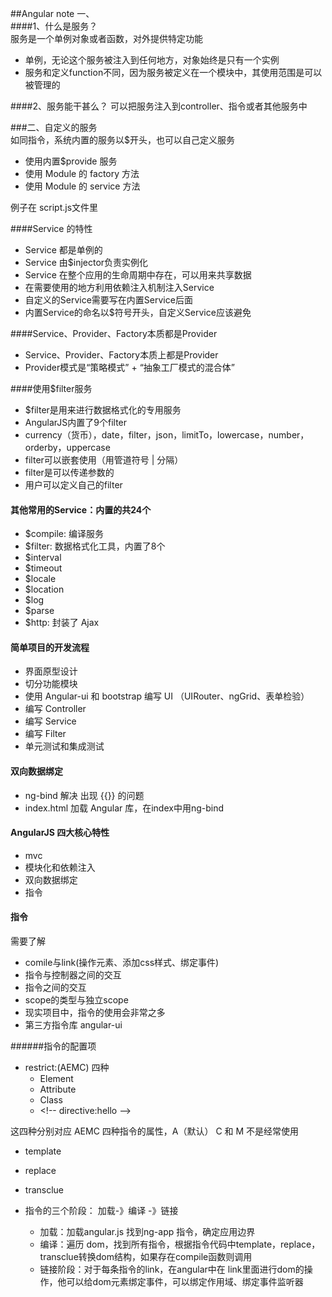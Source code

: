 ##Angular note
一、<br>
####1、什么是服务？<br>
服务是一个单例对象或者函数，对外提供特定功能

- 单例，无论这个服务被注入到任何地方，对象始终是只有一个实例
- 服务和定义function不同，因为服务被定义在一个模块中，其使用范围是可以被管理的

####2、服务能干甚么？
可以把服务注入到controller、指令或者其他服务中


###二、自定义的服务 <br> 
如同指令，系统内置的服务以$开头，也可以自己定义服务

- 使用内置$provide 服务
- 使用 Module 的 factory 方法
- 使用 Module 的 service 方法

例子在 script.js文件里

####Service 的特性
- Service 都是单例的
- Service 由$injector负责实例化
- Service 在整个应用的生命周期中存在，可以用来共享数据
- 在需要使用的地方利用依赖注入机制注入Service
- 自定义的Service需要写在内置Service后面
- 内置Service的命名以$符号开头，自定义Service应该避免


####Service、Provider、Factory本质都是Provider

- Service、Provider、Factory本质上都是Provider
- Provider模式是“策略模式” + “抽象工厂模式的混合体”


####使用$filter服务

- $filter是用来进行数据格式化的专用服务
- AngularJS内置了9个filter
- currency（货币），date，filter，json，limitTo，lowercase，number，orderby，uppercase
- filter可以嵌套使用（用管道符号 | 分隔）
- filter是可以传递参数的
- 用户可以定义自己的filter


#### 其他常用的Service：内置的共24个
- $compile: 编译服务
- $filter: 数据格式化工具，内置了8个
- $interval
- $timeout
- $locale
- $location
- $log
- $parse
- $http: 封装了 Ajax


#### 简单项目的开发流程
- 界面原型设计
- 切分功能模块
- 使用 Angular-ui 和 bootstrap 编写 UI （UIRouter、ngGrid、表单检验）
- 编写 Controller
- 编写 Service
- 编写 Filter
- 单元测试和集成测试


#### 双向数据绑定
- ng-bind 解决 出现 {{}} 的问题
- index.html 加载 Angular 库，在index中用ng-bind



#### AngularJS 四大核心特性
- mvc
- 模块化和依赖注入
- 双向数据绑定
- 指令


#### 指令
需要了解

- comile与link(操作元素、添加css样式、绑定事件) 
- 指令与控制器之间的交互
- 指令之间的交互
- scope的类型与独立scope
- 现实项目中，指令的使用会非常之多
- 第三方指令库 angular-ui

######指令的配置项
- restrict:(AEMC) 四种
	- <hello></hello> Element
	- <div hello></div> Attribute
	- <div class="hello"> Class
	- \<!-- directive:hello -->

这四种分别对应 AEMC 四种指令的属性，A（默认） C 和 M 不是经常使用


- template
- replace 
- transclue


- 指令的三个阶段： 加载-》编译 -》链接
	- 加载：加载angular.js 找到ng-app 指令，确定应用边界
	- 编译：遍历 dom，找到所有指令，根据指令代码中template，replace，transclue转换dom结构，如果存在compile函数则调用
	- 链接阶段：对于每条指令的link，在angular中在 link里面进行dom的操作，他可以给dom元素绑定事件，可以绑定作用域、绑定事件监听器

















